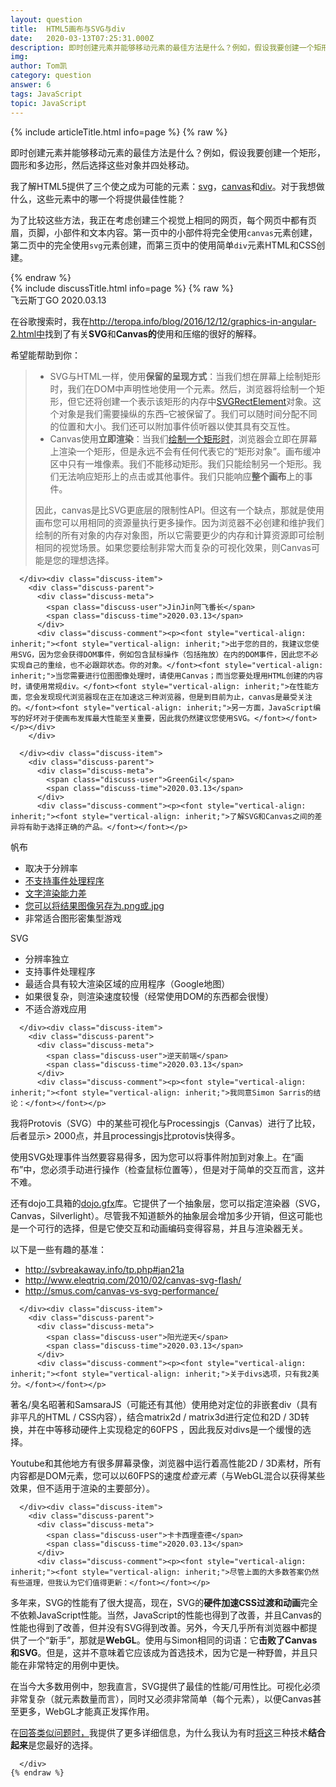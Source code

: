 ```yaml
---
layout: question
title:  HTML5画布与SVG与div
date:   2020-03-13T07:25:31.000Z
description: 即时创建元素并能够移动元素的最佳方法是什么？例如，假设我要创建一个矩形，圆形和多边形，然后选择这些对象并四处移动。我了解HTML5提供了三个使之成为可...
img: 
author: Tom凯
category: question
answer: 6
tags: JavaScript
topic: JavaScript
---
```

<div class="article-root">
  <div class="article">
    {% include articleTitle.html info=page %}
    {% raw %}
    <div class="article-content"><p><font style="vertical-align: inherit;"><font style="vertical-align: inherit;">即时创建元素并能够移动元素的最佳方法是什么？</font><font style="vertical-align: inherit;">例如，假设我要创建一个矩形，圆形和多边形，然后选择这些对象并四处移动。</font></font></p>

<p><font style="vertical-align: inherit;"><font style="vertical-align: inherit;">我了解HTML5提供了三个使之成为可能的元素：</font></font><a href="http://www.w3.org/TR/2014/REC-html5-20141028/embedded-content-0.html#svg" rel="noreferrer"><font style="vertical-align: inherit;"><font style="vertical-align: inherit;">svg</font></font></a><font style="vertical-align: inherit;"><font style="vertical-align: inherit;">，</font></font><a href="http://www.w3.org/TR/2014/REC-html5-20141028/scripting-1.html#the-canvas-element" rel="noreferrer"><font style="vertical-align: inherit;"><font style="vertical-align: inherit;">canvas</font></font></a><font style="vertical-align: inherit;"><font style="vertical-align: inherit;">和</font></font><a href="http://www.w3.org/TR/2014/REC-html5-20141028/grouping-content.html#the-div-element" rel="noreferrer"><font style="vertical-align: inherit;"><font style="vertical-align: inherit;">div</font></font></a><font style="vertical-align: inherit;"><font style="vertical-align: inherit;">。</font><font style="vertical-align: inherit;">对于我想做什么，这些元素中的哪一个将提供最佳性能？</font></font></p>

<p><font style="vertical-align: inherit;"><font style="vertical-align: inherit;">为了比较这些方法，我正在考虑创建三个视觉上相同的网页，每个网页中都有页眉，页脚，小部件和文本内容。</font><font style="vertical-align: inherit;">第一页中的小部件将完全使用</font></font><code>canvas</code><font style="vertical-align: inherit;"><font style="vertical-align: inherit;">元素</font><font style="vertical-align: inherit;">创建</font><font style="vertical-align: inherit;">，第二页中的完全使用</font></font><code>svg</code><font style="vertical-align: inherit;"><font style="vertical-align: inherit;">元素创建，而第三页中的使用简单</font></font><code>div</code><font style="vertical-align: inherit;"><font style="vertical-align: inherit;">元素HTML和CSS创建。</font></font></p></div>
    {% endraw %}
  </div>

  <div class="discuss-wrapper">
    {% include discussTitle.html info=page %}
    {% raw %}
    <div class="discuss-item">
        <div class="discuss-parent">
          <div class="discuss-meta">
            <span class="discuss-user">飞云斯丁GO</span>
            <span class="discuss-time">2020.03.13</span>
          </div>
          <div class="discuss-comment"><p><font style="vertical-align: inherit;"><font style="vertical-align: inherit;">在谷歌搜索时，我</font><font style="vertical-align: inherit;">在</font><a href="http://teropa.info/blog/2016/12/12/graphics-in-angular-2.html" rel="nofollow noreferrer"><font style="vertical-align: inherit;">http://teropa.info/blog/2016/12/12/graphics-in-angular-2.html中</font></a><font style="vertical-align: inherit;">找到了有关</font></font><strong><font style="vertical-align: inherit;"><font style="vertical-align: inherit;">SVG</font></font></strong><font style="vertical-align: inherit;"><font style="vertical-align: inherit;">和</font></font><strong><font style="vertical-align: inherit;"><font style="vertical-align: inherit;">Canvas的</font></font></strong><font style="vertical-align: inherit;"><font style="vertical-align: inherit;">使用和压缩的很好的解释</font><font style="vertical-align: inherit;">。</font></font><a href="http://teropa.info/blog/2016/12/12/graphics-in-angular-2.html" rel="nofollow noreferrer"><font style="vertical-align: inherit;"></font></a></p>

<p><font style="vertical-align: inherit;"><font style="vertical-align: inherit;">希望能帮助到你：</font></font></p>

<blockquote>
  <ul>
  <li><font style="vertical-align: inherit;"><font style="vertical-align: inherit;">SVG与HTML一样，使用</font></font><strong><font style="vertical-align: inherit;"><font style="vertical-align: inherit;">保留的呈现方式</font></font></strong><font style="vertical-align: inherit;"><font style="vertical-align: inherit;">：当我们想在屏幕上绘制矩形时，我们在DOM中声明性地使用一个元素。</font><font style="vertical-align: inherit;">然后，浏览器将绘制一个矩形，但它还将创建一个</font><font style="vertical-align: inherit;">表示该矩形</font><font style="vertical-align: inherit;">的内存中</font></font><a href="https://developer.mozilla.org/en-US/docs/Web/API/SVGRectElement" rel="nofollow noreferrer"><font style="vertical-align: inherit;"><font style="vertical-align: inherit;">SVGRectElement</font></font></a><font style="vertical-align: inherit;"><font style="vertical-align: inherit;">对象。</font><font style="vertical-align: inherit;">这个对象是我们需要操纵的东西–它被保留了。</font><font style="vertical-align: inherit;">我们可以随时间分配不同的位置和大小。</font><font style="vertical-align: inherit;">我们还可以附加事件侦听器以使其具有交互性。</font></font></li>
  <li><font style="vertical-align: inherit;"><font style="vertical-align: inherit;">Canvas使用</font></font><strong><font style="vertical-align: inherit;"><font style="vertical-align: inherit;">立即渲染</font></font></strong><font style="vertical-align: inherit;"><font style="vertical-align: inherit;">：当我们</font></font><a href="https://developer.mozilla.org/en-US/docs/Web/API/Canvas_API/Tutorial/Drawing_shapes#Drawing_rectangles" rel="nofollow noreferrer"><font style="vertical-align: inherit;"><font style="vertical-align: inherit;">绘制一个矩形时</font></font></a><font style="vertical-align: inherit;"><font style="vertical-align: inherit;">，浏览器会立即在屏幕上渲染一个矩形，但是永远不会有任何代表它的“矩形对象”。</font><font style="vertical-align: inherit;">画布缓冲区中只有一堆像素。</font><font style="vertical-align: inherit;">我们不能移动矩形。</font><font style="vertical-align: inherit;">我们只能绘制另一个矩形。</font><font style="vertical-align: inherit;">我们无法响应矩形上的点击或其他事件。</font><font style="vertical-align: inherit;">我们只能响应</font></font><strong><font style="vertical-align: inherit;"><font style="vertical-align: inherit;">整个画布</font></font></strong><font style="vertical-align: inherit;"><font style="vertical-align: inherit;">上的事件</font><font style="vertical-align: inherit;">。</font></font></li>
  </ul>
  
  <p><font style="vertical-align: inherit;"><font style="vertical-align: inherit;">因此，canvas是比SVG更底层的限制性API。</font><font style="vertical-align: inherit;">但这有一个缺点，那就是使用画布您可以用相同的资源量执行更多操作。</font><font style="vertical-align: inherit;">因为浏览器不必创建和维护我们绘制的所有对象的内存对象图，所以它需要更少的内存和计算资源即可绘制相同的视觉场景。</font><font style="vertical-align: inherit;">如果您要绘制非常大而复杂的可视化效果，则Canvas可能是您的理想选择。</font></font></p>
</blockquote></div>
        </div>
        
      </div><div class="discuss-item">
        <div class="discuss-parent">
          <div class="discuss-meta">
            <span class="discuss-user">JinJin阿飞番长</span>
            <span class="discuss-time">2020.03.13</span>
          </div>
          <div class="discuss-comment"><p><font style="vertical-align: inherit;"><font style="vertical-align: inherit;">出于您的目的，我建议您使用SVG，因为您会获得DOM事件，例如包含鼠标操作（包括拖放）在内的DOM事件，因此您不必实现自己的重绘，也不必跟踪状态。你的对象。</font><font style="vertical-align: inherit;">当您需要进行位图图像处理时，请使用Canvas；而当您要处理用HTML创建的内容时，请使用常规div。</font><font style="vertical-align: inherit;">在性能方面，您会发现现代浏览器现在正在加速这三种浏览器，但是到目前为止，canvas是最受关注的。</font><font style="vertical-align: inherit;">另一方面，JavaScript编写的好坏对于使画布发挥最大性能至关重要，因此我仍然建议您使用SVG。</font></font></p></div>
        </div>
        
      </div><div class="discuss-item">
        <div class="discuss-parent">
          <div class="discuss-meta">
            <span class="discuss-user">GreenGil</span>
            <span class="discuss-time">2020.03.13</span>
          </div>
          <div class="discuss-comment"><p><font style="vertical-align: inherit;"><font style="vertical-align: inherit;">了解SVG和Canvas之间的差异将有助于选择正确的产品。</font></font></p>

<p><font style="vertical-align: inherit;"><font style="vertical-align: inherit;">帆布</font></font></p>

<ul>
<li><font style="vertical-align: inherit;"><font style="vertical-align: inherit;">取决于分辨率 </font></font></li>
<li><a href="https://stackoverflow.com/questions/9880279/how-do-i-add-a-simple-onclick-event-handler-to-a-canvas-element"><font style="vertical-align: inherit;"><font style="vertical-align: inherit;">不支持事件处理程序</font></font></a></li>
<li><a href="https://stackoverflow.com/questions/3697615/how-can-i-write-text-on-a-html5-canvas-element"><font style="vertical-align: inherit;"><font style="vertical-align: inherit;">文字渲染能力差</font></font></a></li>
<li><a href="https://stackoverflow.com/questions/923885/capture-html-canvas-as-gif-jpg-png-pdf"><font style="vertical-align: inherit;"><font style="vertical-align: inherit;">您可以将结果图像另存为.png或.jpg</font></font></a></li>
<li><font style="vertical-align: inherit;"><font style="vertical-align: inherit;">非常适合图形密集型游戏</font></font></li>
</ul>

<p><font style="vertical-align: inherit;"><font style="vertical-align: inherit;">SVG</font></font></p>

<ul>
<li><font style="vertical-align: inherit;"><font style="vertical-align: inherit;">分辨率独立</font></font></li>
<li><font style="vertical-align: inherit;"><font style="vertical-align: inherit;">支持事件处理程序</font></font></li>
<li><font style="vertical-align: inherit;"><font style="vertical-align: inherit;">最适合具有较大渲染区域的应用程序（Google地图）</font></font></li>
<li><font style="vertical-align: inherit;"><font style="vertical-align: inherit;">如果很复杂，则渲染速度较慢（经常使用DOM的东西都会很慢）</font></font></li>
<li><font style="vertical-align: inherit;"><font style="vertical-align: inherit;">不适合游戏应用</font></font></li>
</ul></div>
        </div>
        
      </div><div class="discuss-item">
        <div class="discuss-parent">
          <div class="discuss-meta">
            <span class="discuss-user">逆天前端</span>
            <span class="discuss-time">2020.03.13</span>
          </div>
          <div class="discuss-comment"><p><font style="vertical-align: inherit;"><font style="vertical-align: inherit;">我同意Simon Sarris的结论：</font></font></p>

<p><font style="vertical-align: inherit;"><font style="vertical-align: inherit;">我将Protovis（SVG）中的某些可视化与Processingjs（Canvas）进行了比较，后者显示&gt; 2000点，并且processingjs比protovis快得多。 </font></font></p>

<p><font style="vertical-align: inherit;"><font style="vertical-align: inherit;">使用SVG处理事件当然要容易得多，因为您可以将事件附加到对象上。</font><font style="vertical-align: inherit;">在“画布”中，您必须手动进行操作（检查鼠标位置等），但是对于简单的交互而言，这并不难。</font></font></p>

<p><font style="vertical-align: inherit;"><font style="vertical-align: inherit;">还有</font><font style="vertical-align: inherit;">dojo工具箱</font><font style="vertical-align: inherit;">的</font></font><a href="http://dojotoolkit.org/reference-guide/dojox/gfx.html" rel="noreferrer"><font style="vertical-align: inherit;"><font style="vertical-align: inherit;">dojo.gfx</font></font></a><font style="vertical-align: inherit;"><font style="vertical-align: inherit;">库。</font><font style="vertical-align: inherit;">它提供了一个抽象层，您可以指定渲染器（SVG，Canvas，Silverlight）。</font><font style="vertical-align: inherit;">尽管我不知道额外的抽象层会增加多少开销，但这可能也是一个可行的选择，但是它使交互和动画编码变得容易，并且与渲染器无关。</font></font></p>

<p><font style="vertical-align: inherit;"><font style="vertical-align: inherit;">以下是一些有趣的基准：</font></font></p>

<ul>
<li><a href="http://svbreakaway.info/tp.php#jan21a" rel="noreferrer"><font style="vertical-align: inherit;"><font style="vertical-align: inherit;">http://svbreakaway.info/tp.php#jan21a</font></font></a></li>
<li><a href="http://www.eleqtriq.com/2010/02/canvas-svg-flash/" rel="noreferrer"><font style="vertical-align: inherit;"><font style="vertical-align: inherit;">http://www.eleqtriq.com/2010/02/canvas-svg-flash/</font></font></a></li>
<li><a href="http://smus.com/canvas-vs-svg-performance/" rel="noreferrer"><font style="vertical-align: inherit;"><font style="vertical-align: inherit;">http://smus.com/canvas-vs-svg-performance/</font></font></a></li>
</ul></div>
        </div>
        
      </div><div class="discuss-item">
        <div class="discuss-parent">
          <div class="discuss-meta">
            <span class="discuss-user">阳光逆天</span>
            <span class="discuss-time">2020.03.13</span>
          </div>
          <div class="discuss-comment"><p><font style="vertical-align: inherit;"><font style="vertical-align: inherit;">关于divs选项，只有我2美分。</font></font></p>

<p><font style="vertical-align: inherit;"><font style="vertical-align: inherit;">著名/臭名昭著和SamsaraJS（可能还有其他）使用绝对定位的非嵌套div（具有非平凡的HTML / CSS内容），结合matrix2d / matrix3d进行定位和2D / 3D转换，并在中等移动硬件上实现稳定的60FPS ，因此我反对divs是一个缓慢的选择。</font></font></p>

<p><font style="vertical-align: inherit;"><font style="vertical-align: inherit;">Youtube和其他地方有很多屏幕录像，浏览器中运行着高性能2D / 3D素材，所有内容都是DOM元素，您可以</font><font style="vertical-align: inherit;">以60FPS的速度</font></font><em><font style="vertical-align: inherit;"><font style="vertical-align: inherit;">检查元素</font></font></em><font style="vertical-align: inherit;"><font style="vertical-align: inherit;">（与WebGL混合以获得某些效果，但不适用于渲染的主要部分）。</font></font></p></div>
        </div>
        
      </div><div class="discuss-item">
        <div class="discuss-parent">
          <div class="discuss-meta">
            <span class="discuss-user">卡卡西理查德</span>
            <span class="discuss-time">2020.03.13</span>
          </div>
          <div class="discuss-comment"><p><font style="vertical-align: inherit;"><font style="vertical-align: inherit;">尽管上面的大多数答案仍然有些道理，但我认为它们值得更新：</font></font></p>

<p><font style="vertical-align: inherit;"><font style="vertical-align: inherit;">多年来，SVG的性能有了很大提高，现在，SVG的</font></font><strong><font style="vertical-align: inherit;"><font style="vertical-align: inherit;">硬件加速CSS过渡和动画</font></font></strong><font style="vertical-align: inherit;"><font style="vertical-align: inherit;">完全不依赖JavaScript性能。</font><font style="vertical-align: inherit;">当然，JavaScript的性能也得到了改善，并且Canvas的性能也得到了改善，但并没有SVG得到改善。</font><font style="vertical-align: inherit;">另外，今天几乎所有浏览器中都提供了一个“新手”，那就是</font></font><strong><font style="vertical-align: inherit;"><font style="vertical-align: inherit;">WebGL</font></font></strong><font style="vertical-align: inherit;"><font style="vertical-align: inherit;">。</font><font style="vertical-align: inherit;">使用与Simon相同的词语：它</font></font><strong><font style="vertical-align: inherit;"><font style="vertical-align: inherit;">击败了Canvas和SVG</font></font></strong><font style="vertical-align: inherit;"><font style="vertical-align: inherit;">。</font><font style="vertical-align: inherit;">但是，这并不意味着它应该成为首选技术，因为它是一种野兽，并且只能在非常特定的用例中更快。</font></font></p>

<p><font style="vertical-align: inherit;"><font style="vertical-align: inherit;">在当今大多数用例中，恕我直言，SVG提供了最佳的性能/可用性比。</font><font style="vertical-align: inherit;">可视化必须非常复杂（就元素数量而言），同时又必须非常简单（每个元素），以便Canvas甚至更多，WebGL才能真正发挥作用。</font></font></p>

<p><font style="vertical-align: inherit;"><font style="vertical-align: inherit;">在</font></font><a href="https://stackoverflow.com/a/49709860/351836"><font style="vertical-align: inherit;"><font style="vertical-align: inherit;">回答类似问题时，</font></font></a><font style="vertical-align: inherit;"><font style="vertical-align: inherit;">我提供了更多详细信息，为什么我认为</font><font style="vertical-align: inherit;">有时</font><a href="https://stackoverflow.com/a/49709860/351836"><font style="vertical-align: inherit;">将这</font></a><font style="vertical-align: inherit;">三种技术</font></font><strong><font style="vertical-align: inherit;"><font style="vertical-align: inherit;">结合起来</font></font></strong><font style="vertical-align: inherit;"><font style="vertical-align: inherit;">是您最好的选择。</font></font></p></div>
        </div>
        
      </div>
    {% endraw %}
  </div>
<div>
